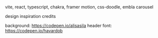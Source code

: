 vite, react, typescript, chakra, framer motion, css-doodle, embla carousel

design inspiration credits

background: https://codepen.io/alisasila
header font: https://codepen.io/havardob
